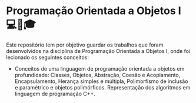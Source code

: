 # Programação Orientada a Objetos I :computer::book::mortar_board:

Este repositório tem por objetivo guardar os trabalhos que foram desenvolvidos na disciplina de Programação Orientada a Objetos I, onde foi lecionado os seguintes conceitos:

- Conceitos de uma linguagem de programação orientada a objetos em profundidade: Classes, Objetos, Abstração, Coesão e Acoplamento, Encapsulamento, Herança simples e múltipla, Polimorfismo de inclusão e paramétrico e objetos polimórficos. Representação dos algoritmos em linguagem de programação C++.

